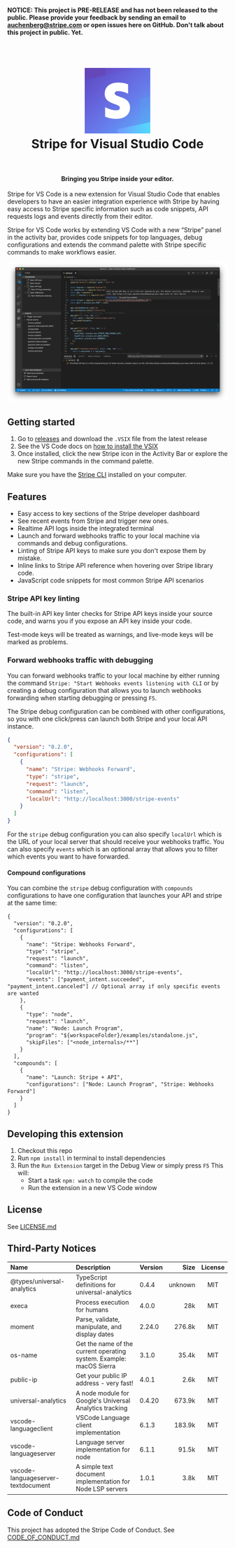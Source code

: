 **NOTICE: This project is PRE-RELEASE and has not been released to the public. Please provide your feedback by sending an email to auchenberg@stripe.com or open issues here on GitHub. Don't talk about this project in public. Yet.**

<h1 align="center">
  <br>
    <img src="https://github.com/stripe/vscode-stripe/blob/master/resources/logo_128.png?raw=true" alt="logo" width="150">
  <br>
  Stripe for Visual Studio Code
  <br>
  <br>
</h1>

<h4 align="center">Bringing you Stripe inside your editor.</h4>

Stripe for VS Code is a new extension for Visual Studio Code that enables developers to have an easier integration experience with Stripe by having easy access to Stripe specific information such as code snippets, API requests logs and events directly from their editor.

Stripe for VS Code works by extending VS Code with a new “Stripe” panel in the activity bar, provides code snippets for top languages, debug configurations and extends the command palette with Stripe specific commands to make workflows easier.

![Stripe](resources/stripe.png)

## Getting started

1. Go to [releases](https://github.com/stripe/vscode-stripe/releases) and download the `.VSIX` file from the latest release
2. See the VS Code docs on [how to install the VSIX](https://code.visualstudio.com/docs/editor/extension-gallery#_install-from-a-vsix)
3. Once installed, click the new Stripe icon in the Activity Bar or explore the new Stripe commands in the command palette.

Make sure you have the [Stripe CLI](https://stripe.com/docs/stripe-cli) installed on your computer.

## Features

- Easy access to key sections of the Stripe developer dashboard
- See recent events from Stripe and trigger new ones.
- Realtime API logs inside the integrated terminal
- Launch and forward webhooks traffic to your local machine via commands and debug configurations.
- Linting of Stripe API keys to make sure you don't expose them by mistake.
- Inline links to Stripe API reference when hovering over Stripe library code.
- JavaScript code snippets for most common Stripe API scenarios

### Stripe API key linting

The built-in API key linter checks for Stripe API keys inside your source code, and warns you if you expose an API key inside your code.

Test-mode keys will be treated as warnings, and live-mode keys will be marked as problems.

### Forward webhooks traffic with debugging

You can forward webhooks traffic to your local machine by either running the command `Stripe: "Start Webhooks events listening with CLI` or by creating a debug configuration that allows you to launch webhooks forwarding when starting debugging or pressing `F5`.

The Stripe debug configuration can be combined with other configurations, so you with one click/press can launch both Stripe and your local API instance.

```json
{
  "version": "0.2.0",
  "configurations": [
    {
      "name": "Stripe: Webhooks Forward",
      "type": "stripe",
      "request": "launch",
      "command": "listen",
      "localUrl": "http://localhost:3000/stripe-events"
    }
  ]
}
```

For the `stripe` debug configuration you can also specify `localUrl` which is the URL of your local server that should receive your webhooks traffic. You can also specify `events` which is an optional array that allows you to filter which events you want to have forwarded.

#### Compound configurations

You can combine the `stripe` debug configuration with `compounds` configurations to have one configuration that launches your API and stripe at the same time:

```
{
  "version": "0.2.0",
  "configurations": [
    {
      "name": "Stripe: Webhooks Forward",
      "type": "stripe",
      "request": "launch",
      "command": "listen",
      "localUrl": "http://localhost:3000/stripe-events",
      "events": ["payment_intent.succeeded", "payment_intent.canceled"] // Optional array if only specific events are wanted
    },
    {
      "type": "node",
      "request": "launch",
      "name": "Node: Launch Program",
      "program": "${workspaceFolder}/examples/standalone.js",
      "skipFiles": ["<node_internals>/**"]
    }
  ],
  "compounds": [
    {
      "name": "Launch: Stripe + API",
      "configurations": ["Node: Launch Program", "Stripe: Webhooks Forward"]
    }
  ]
}
```

## Developing this extension

1. Checkout this repo
1. Run `npm install` in terminal to install dependencies
1. Run the `Run Extension` target in the Debug View or simply press `F5` This will:
   - Start a task `npm: watch` to compile the code
   - Run the extension in a new VS Code window

## License

See [LICENSE.md](LICENSE.md)

## Third-Party Notices

| Name                               | Description                                                         | Version |    Size | License |
| :--------------------------------- | :------------------------------------------------------------------ | :------ | ------: | :-----: |
| @types/universal-analytics         | TypeScript definitions for universal-analytics                      | 0.4.4   | unknown |   MIT   |
| execa                              | Process execution for humans                                        | 4.0.0   |     28k |   MIT   |
| moment                             | Parse, validate, manipulate, and display dates                      | 2.24.0  |  276.8k |   MIT   |
| os-name                            | Get the name of the current operating system. Example: macOS Sierra | 3.1.0   |   35.4k |   MIT   |
| public-ip                          | Get your public IP address - very fast!                             | 4.0.1   |    2.6k |   MIT   |
| universal-analytics                | A node module for Google's Universal Analytics tracking             | 0.4.20  |  673.9k |   MIT   |
| vscode-languageclient              | VSCode Language client implementation                               | 6.1.3   |  183.9k |   MIT   |
| vscode-languageserver              | Language server implementation for node                             | 6.1.1   |   91.5k |   MIT   |
| vscode-languageserver-textdocument | A simple text document implementation for Node LSP servers          | 1.0.1   |    3.8k |   MIT   |

## Code of Conduct

This project has adopted the Stripe Code of Conduct. See [CODE_OF_CONDUCT.md](CODE_OF_CONDUCT.md)
